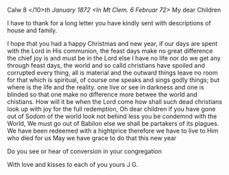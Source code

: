  Calw 8 </10>*th January 1872
 <In Mt Clem. 6 Februar 72>*
My dear Children

I have to thank for a long letter you have kindly sent with descriptions of house and family.

I hope that you had a happy Christmas and new year, if our days are spent with the Lord in His communion, the feast days make no great difference the chief joy is and must be in the Lord else I have no life nor do we get any through feast days, the world and so calld christians have spoiled and corrupted every thing, all is material and the outward things leave no room for that which is spiritual, of course one speaks and sings godly things; but where is the life and the reality. one live or see in darkness and one is blinded so that one make no difference more betwee the world and chistians. How will it be when the Lord come how shall such dead christians look up with joy for the full redemption, Oh dear children if you have gone out of Sodom of the world look not behind less you be condemnd with the World, We must go out of Babilon else we shall be partakers of its plagues. We have been redeemed with a hightprice therefore we have to live to Him who died for us May we have grace to do that this new year

Do you see or hear of conversion in your congregation

With love and kisses to each of you
 yours J G.
